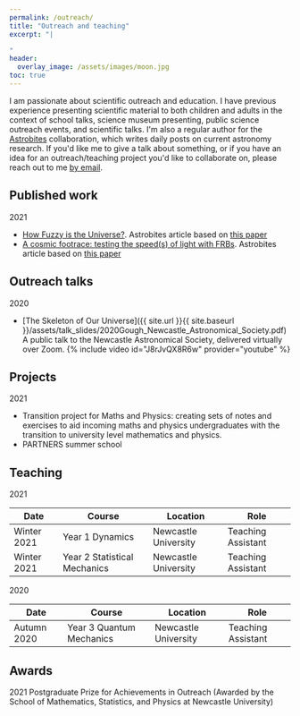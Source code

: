 ```yaml
---
permalink: /outreach/
title: "Outreach and teaching"
excerpt: "|

"
header:
  overlay_image: /assets/images/moon.jpg
toc: true
---
```

I am passionate about scientific outreach and education. I have previous experience presenting scientific material to both children and adults in the context of school talks, science museum presenting, public science outreach events, and scientific talks. I'm also a regular author for the [Astrobites](https://astrobites.org/) collaboration, which writes daily posts on current astronomy research. If you'd like me to give a talk about something, or if you have an idea for an outreach/teaching project you'd like to collaborate on, please reach out to me [by email](mailto:a.gough2@ncl.ac.uk).

## Published work
2021
* [How Fuzzy is the Universe?](https://astrobites.org/2021/01/23/fdm-from-21cm/). Astrobites article based on [this paper](https://arxiv.org/abs/1812.09760)
* [A cosmic footrace: testing the speed(s) of light with FRBs](https://astrobites.org/2021/05/20/testing-ep-with-frbs/). Astrobites article based on [this paper](https://arxiv.org/abs/2102.11554)

## Outreach talks
2020
* [The Skeleton of Our Universe]({{ site.url }}{{ site.baseurl }}/assets/talk_slides/2020Gough_Newcastle_Astronomical_Society.pdf) A public talk to the Newcastle Astronomical Society, delivered virtually over Zoom.
{% include video id="J8rJvQX8R6w" provider="youtube" %}

## Projects
2021
* Transition project for Maths and Physics: creating sets of notes and exercises to aid incoming maths and physics undergraduates with the transition to university level mathematics and physics.
* PARTNERS summer school

## Teaching
2021

|Date | Course | Location | Role |
|---- | ---- | ---- | ---- |
|Winter 2021| Year 1 Dynamics | Newcastle University | Teaching Assistant |
|Winter 2021| Year 2 Statistical Mechanics | Newcastle University | Teaching Assistant |

2020

|Date | Course | Location | Role |
|---- | ---- | ---- | ---- |
|Autumn 2020| Year 3 Quantum Mechanics | Newcastle University | Teaching Assistant |

## Awards
2021 Postgraduate Prize for Achievements in Outreach (Awarded by the School of Mathematics, Statistics, and Physics at Newcastle University)
